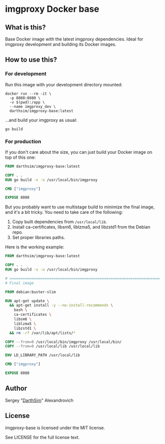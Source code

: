 # imgproxy Docker base

## What is this?

Base Docker image with the latest imgproxy dependencies. Ideal for imgproxy development and building its Docker images.

## How to use this?

### For development

Run this image with your development directory mounted:

```shell
docker run --rm -it \
  -p 8080:8080 \
  -v $(pwd):/app \
  --name imgproxy_dev \
  darthsim/imgproxy-base:latest
```

...and build your imgproxy as usual:

```shell
go build
```

### For production

If you don't care about the size, you can just build your Docker image on top of this one:

```dockerfile
FROM darthsim/imgproxy-base:latest

COPY . .
RUN go build -v -o /usr/local/bin/imgproxy

CMD ["imgproxy"]

EXPOSE 8080
```

But you probably want to use multistage build to minimize the final image, and it's a bit tricky. You need to take care of the following:

1. Copy built dependencies from `/usr/local/lib`.
2. Install ca-certificates, libsm6, liblzma5, and libzstd1 from the Debian repo.
3. Set proper libraries paths.

Here is the working example:

```dockerfile
FROM darthsim/imgproxy-base:latest

COPY . .
RUN go build -v -o /usr/local/bin/imgproxy

# ==================================================================================================
# Final image

FROM debian:buster-slim

RUN apt-get update \
  && apt-get install -y --no-install-recommends \
    bash \
    ca-certificates \
    libsm6 \
    liblzma5 \
    libzstd1 \
  && rm -rf /var/lib/apt/lists/*

COPY --from=0 /usr/local/bin/imgproxy /usr/local/bin/
COPY --from=0 /usr/local/lib /usr/local/lib

ENV LD_LIBRARY_PATH /usr/local/lib

CMD ["imgproxy"]

EXPOSE 8080
```

## Author

Sergey "[DarthSim](https://github.com/DarthSim)" Alexandrovich

## License

imgproxy-base is licensed under the MIT license.

See LICENSE for the full license text.
